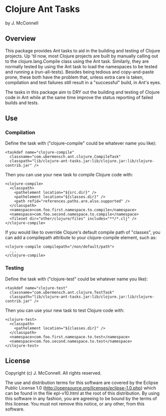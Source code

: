 # Clojure Ant Tasks

by J. McConnell

## Overview

This package provides Ant tasks to aid in the building and testing of
Clojure projects. Up 'til now, most Clojure projects are built by manually
calling out to the clojure.lang.Compile class using the <java> Ant task.
Similarly, they are normally tested by using the <java> Ant task to
load the namespaces to be tested and running a (run-all-tests). Besides
being tedious and copy-and-paste prone, these both have the problem that,
unless extra care is taken, compilation and test failures still result in
a "successful" build, in Ant's eyes.

The tasks in this package aim to DRY out the building and testing of Clojure
code in Ant while at the same time improve the status reporting of failed
builds and tests.

## Use

### Compilation

Define the task with ("clojure-compile" could be whatever name you like):

    <taskdef name="clojure-compile"
      classname="com.ubermensch.ant.clojure.CompileTask"
      classpath="lib/clojure-ant-tasks.jar:lib/clojure.jar:lib/clojure-contrib.jar" />

Then you can use your new task to compile Clojure code with:

    <clojure-compile>
      <classpath>
        <pathelement location="${src.dir}" />
        <pathelement location="${classes.dir}" />
        <path refid="references.paths.are.also.supported" />
      </classpath>
      <namespace>com.foo.first.namespace.to.compile</namespace>
      <namespace>com.foo.second.namespace.to.compile</namespace>
      <fileset dir="other/clojure/files" includes="**/*.clj" />
    </clojure-compile>

If you would like to override Clojure's default compile path of "classes", you
can add a compilepath attribute to your clojure-compile element, such as:

    <clojure-compile compilepath="/non/default/path">
      ...
    </clojure-compile>

### Testing

Define the task with ("clojure-test" could be whatever name you like):

    <taskdef name="clojure-test"
      classname="com.ubermensch.ant.clojure.TestTask"
      classpath="lib/clojure-ant-tasks.jar:lib/clojure.jar:lib/clojure-contrib.jar" />

Then you can use your new task to test Clojure code with:

    <clojure-test>
      <classpath>
        <pathelement location="${classes.dir}" />
      </classpath>
      <namespace>com.foo.first.namespace.to.test</namespace>
      <namespace>com.foo.second.namespace.to.test</namespace>
    </clojure-test>

## License

Copyright (c) J. McConnell. All rights reserved.

The use and distribution terms for this software are covered by the
Eclipse Public License 1.0 (http://opensource.org/licenses/eclipse-1.0.php)
which can be found in the file epl-v10.html at the root of this distribution.
By using this software in any fashion, you are agreeing to be bound by the
terms of this license.  You must not remove this notice, or any other, from
this software.
